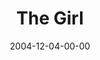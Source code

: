 ---
layout: message
category: message
series: "Christmas Stories"
title: "The Girl"
date: 2004-12-04-00-00
message_id: 142
audio: "http://s3.amazonaws.com/crossroads-media/media/legacy/mp3/Xmas_Stories_01_12-04-04_The_Girl.mp3"
audio-duration: "35:21"
explicit: "N"
---